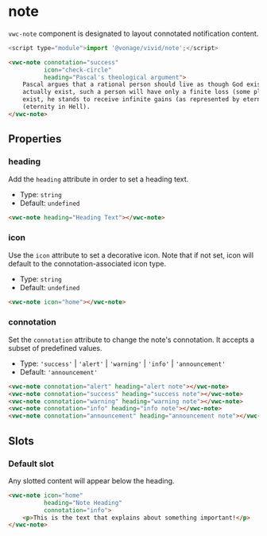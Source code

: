 # note

`vwc-note` component is designated to layout connotated notification content.

```js
<script type="module">import '@vonage/vivid/note';</script>
```

```html preview
<vwc-note connotation="success"
		  icon="check-circle"
		  heading="Pascal's theological argument">
	Pascal argues that a rational person should live as though God exists and seek to believe in God. If God does not
	actually exist, such a person will have only a finite loss (some pleasures, luxury, etc.), whereas if God does
	exist, he stands to receive infinite gains (as represented by eternity in Heaven) and avoid infinite losses
	(eternity in Hell).
</vwc-note>
```

## Properties

### heading
Add the `heading` attribute in order to set a heading text.

- Type: `string`
- Default: `undefined`

```html preview
<vwc-note heading="Heading Text"></vwc-note>
```

### icon
Use the `icon` attribute to set a decorative icon.
Note that if not set, icon will default to the connotation-associated icon type.

- Type: `string`
- Default: `undefined`

```html preview
<vwc-note icon="home"></vwc-note>
```

### connotation
Set the `connotation` attribute to change the note's connotation.
It accepts a subset of predefined values.

- Type: `'success'` | `'alert'` | `'warning'` | `'info'` | `'announcement'`
- Default: `'announcement'`

```html preview blocks
<vwc-note connotation="alert" heading="alert note"></vwc-note>
<vwc-note connotation="success" heading="success note"></vwc-note>
<vwc-note connotation="warning" heading="warning note"></vwc-note>
<vwc-note connotation="info" heading="info note"></vwc-note>
<vwc-note connotation="announcement" heading="announcement note"></vwc-note>
```

## Slots

### Default slot
Any slotted content will appear below the heading.

```html preview
<vwc-note icon="home"
		  heading="Note Heading"
		  connotation="info">
	<p>This is the text that explains about something important!</p>
</vwc-note>
```
